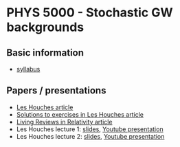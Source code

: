 # PHYS 5000 - Stochastic GW backgrounds

## Basic information

- [syllabus](info/syllabus.pdf)

## Papers / presentations

- [Les Houches article](papers/leshouches-romano.pdf)
- [Solutions to exercises in Les Houches article](exercises/solutions_handwritten.pdf)
- [Living Reviews in Relativity article](papers/LRR-romano-cornish.pdf)
- Les Houches lecture 1: 
[slides](presentations/leshouches/gwb_lecture1.pdf), 
[Youtube presentation](https://www.youtube.com/watch?v=B54OwjcXKpc&t=1146s) 
- Les Houches lecture 2:
[slides](presentations/leshouches/gwb_lecture2.pdf),
[Youtube presentation](https://www.youtube.com/watch?v=vDPrd48Acn8)

